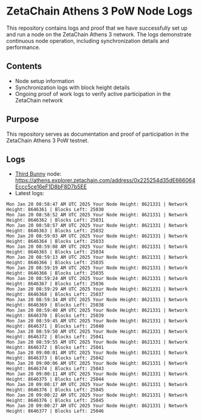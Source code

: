 # ZetaChain Athens 3 PoW Node Logs
This repository contains logs and proof that we have successfully set up and run a node on the ZetaChain Athens 3 network. The logs demonstrate continuous node operation, including synchronization details and performance.

## Contents
- Node setup information
- Synchronization logs with block height details
- Ongoing proof of work logs to verify active participation in the ZetaChain network

## Purpose
This repository serves as documentation and proof of participation in the ZetaChain Athens 3 PoW testnet.

## Logs

- [Third Bunny](https://thirdbunny.xyz/) node: https://athens.explorer.zetachain.com/address/0x225254d35dE666064Eccc5ce16eF1D8bF8D7b5EE
- Latest logs:
```
Mon Jan 20 08:58:47 AM UTC 2025 Your Node Height: 8621331 | Network Height: 8646361 | Blocks Left: 25030
Mon Jan 20 08:58:52 AM UTC 2025 Your Node Height: 8621331 | Network Height: 8646362 | Blocks Left: 25031
Mon Jan 20 08:58:57 AM UTC 2025 Your Node Height: 8621331 | Network Height: 8646363 | Blocks Left: 25032
Mon Jan 20 08:59:03 AM UTC 2025 Your Node Height: 8621331 | Network Height: 8646364 | Blocks Left: 25033
Mon Jan 20 08:59:08 AM UTC 2025 Your Node Height: 8621331 | Network Height: 8646365 | Blocks Left: 25034
Mon Jan 20 08:59:13 AM UTC 2025 Your Node Height: 8621331 | Network Height: 8646366 | Blocks Left: 25035
Mon Jan 20 08:59:19 AM UTC 2025 Your Node Height: 8621331 | Network Height: 8646366 | Blocks Left: 25035
Mon Jan 20 08:59:24 AM UTC 2025 Your Node Height: 8621331 | Network Height: 8646367 | Blocks Left: 25036
Mon Jan 20 08:59:29 AM UTC 2025 Your Node Height: 8621331 | Network Height: 8646368 | Blocks Left: 25037
Mon Jan 20 08:59:34 AM UTC 2025 Your Node Height: 8621331 | Network Height: 8646369 | Blocks Left: 25038
Mon Jan 20 08:59:40 AM UTC 2025 Your Node Height: 8621331 | Network Height: 8646370 | Blocks Left: 25039
Mon Jan 20 08:59:45 AM UTC 2025 Your Node Height: 8621331 | Network Height: 8646371 | Blocks Left: 25040
Mon Jan 20 08:59:50 AM UTC 2025 Your Node Height: 8621331 | Network Height: 8646372 | Blocks Left: 25041
Mon Jan 20 08:59:55 AM UTC 2025 Your Node Height: 8621331 | Network Height: 8646372 | Blocks Left: 25041
Mon Jan 20 09:00:01 AM UTC 2025 Your Node Height: 8621331 | Network Height: 8646373 | Blocks Left: 25042
Mon Jan 20 09:00:06 AM UTC 2025 Your Node Height: 8621331 | Network Height: 8646374 | Blocks Left: 25043
Mon Jan 20 09:00:11 AM UTC 2025 Your Node Height: 8621331 | Network Height: 8646375 | Blocks Left: 25044
Mon Jan 20 09:00:17 AM UTC 2025 Your Node Height: 8621331 | Network Height: 8646376 | Blocks Left: 25045
Mon Jan 20 09:00:22 AM UTC 2025 Your Node Height: 8621331 | Network Height: 8646376 | Blocks Left: 25045
Mon Jan 20 09:00:27 AM UTC 2025 Your Node Height: 8621331 | Network Height: 8646377 | Blocks Left: 25046
```
